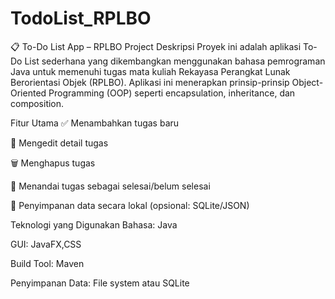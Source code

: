 # TodoList_RPLBO

📋 To-Do List App – RPLBO Project
Deskripsi
Proyek ini adalah aplikasi To-Do List sederhana yang dikembangkan menggunakan bahasa pemrograman Java untuk memenuhi tugas mata kuliah Rekayasa Perangkat Lunak Berorientasi Objek (RPLBO). Aplikasi ini menerapkan prinsip-prinsip Object-Oriented Programming (OOP) seperti encapsulation, inheritance, dan composition.

Fitur Utama
✅ Menambahkan tugas baru

📝 Mengedit detail tugas

🗑️ Menghapus tugas

📌 Menandai tugas sebagai selesai/belum selesai

💾 Penyimpanan data secara lokal (opsional: SQLite/JSON)

Teknologi yang Digunakan
Bahasa: Java

GUI: JavaFX,CSS

Build Tool: Maven

Penyimpanan Data: File system atau SQLite

